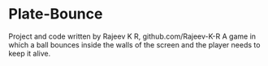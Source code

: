 # Plate-Bounce
Project and code written by Rajeev K R, github.com/Rajeev-K-R
A game in which a ball bounces inside the walls of the screen and the player needs to keep it alive.
